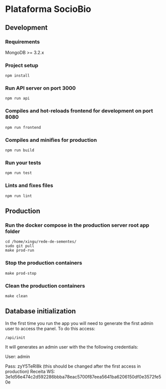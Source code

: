 # Plataforma SocioBio

## Development

### Requirements

MongoDB >= 3.2.x

### Project setup
```
npm install
```
### Run API server on port 3000
```
npm run api
```
### Compiles and hot-reloads frontend for development on port 8080
```
npm run frontend
```

### Compiles and minifies for production
```
npm run build
```

### Run your tests
```
npm run test
```

### Lints and fixes files
```
npm run lint
```

## Production

### Run the docker compose in the production server root app folder

```
cd /home/xingu/rede-de-sementes/
sudo git pull
make prod-run
```

### Stop the production containers

```
make prod-stop
```

### Clean the production containers

```
make clean
```

## Database initialization

In the first time you run the app you will need to generate the first admin user to access the panel. To do this access:

```
/api/init
```

It will generates an admin user with the the following credentials:

User: admin

Pass: zyY5TeRl8k (this should be changed after the first access in production)
Receita WS: 3e1d56e474c2d592286bbba78eac5700f87eea5641ba6206150df0e3572fe50e
